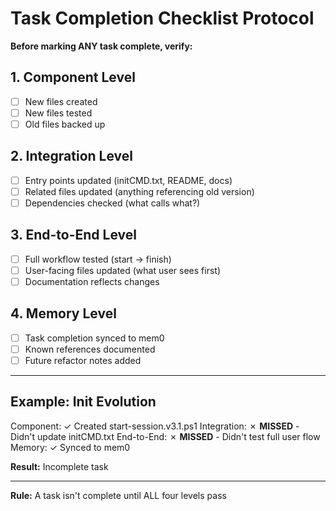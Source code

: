 ﻿# Task Completion Checklist Protocol

**Before marking ANY task complete, verify:**

## 1. Component Level
- [ ] New files created
- [ ] New files tested
- [ ] Old files backed up

## 2. Integration Level
- [ ] Entry points updated (initCMD.txt, README, docs)
- [ ] Related files updated (anything referencing old version)
- [ ] Dependencies checked (what calls what?)

## 3. End-to-End Level
- [ ] Full workflow tested (start → finish)
- [ ] User-facing files updated (what user sees first)
- [ ] Documentation reflects changes

## 4. Memory Level
- [ ] Task completion synced to mem0
- [ ] Known references documented
- [ ] Future refactor notes added

---

## Example: Init Evolution

Component: ✓ Created start-session.v3.1.ps1
Integration: ✗ **MISSED** - Didn't update initCMD.txt
End-to-End: ✗ **MISSED** - Didn't test full user flow
Memory: ✓ Synced to mem0

**Result:** Incomplete task

---

**Rule:** A task isn't complete until ALL four levels pass
